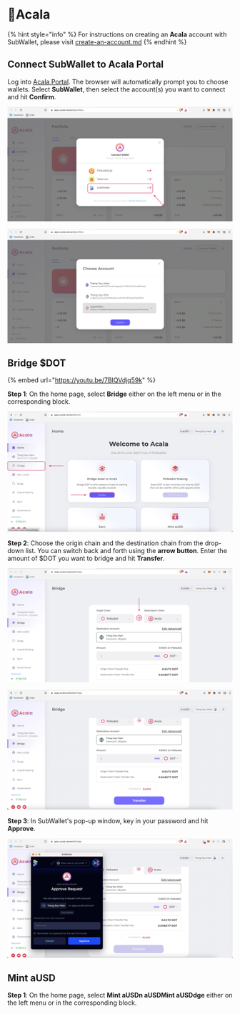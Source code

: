 # Acala

{% hint style="info" %}
For instructions on creating an **Acala** account with SubWallet, please visit [create-an-account.md](../user-guide/create-an-account.md "mention")
{% endhint %}

## Connect SubWallet to Acala Portal

Log into [Acala Portal](https://apps.acala.network). The browser will automatically prompt you to choose wallets. Select **SubWallet**, then select the account(s) you want to connect and hit **Confirm**.

![](<../.gitbook/assets/Screen Shot 2022-05-09 at 14.02.32.png>)

![](<../.gitbook/assets/Screen Shot 2022-05-09 at 14.03.37.png>)

## Bridge $DOT

{% embed url="https://youtu.be/7BlQVdjq59k" %}

**Step 1**: On the home page, select **Bridge** either on the left menu or in the corresponding block.&#x20;

![](<../.gitbook/assets/Screen Shot 2022-05-09 at 14.17.32.png>)

**Step 2**: Choose the origin chain and the destination chain from the drop-down list. You can switch back and forth using the **arrow button**. Enter the amount of $DOT you want to bridge and hit **Transfer**.

![](<../.gitbook/assets/Screen Shot 2022-05-09 at 14.25.29.png>)

![](<../.gitbook/assets/Screen Shot 2022-05-09 at 14.27.20.png>)

**Step 3**: In SubWallet's pop-up window, key in your password and hit **Approve**.

![](<../.gitbook/assets/Screen Shot 2022-05-09 at 14.28.32.png>)

## Mint aUSD

**Step 1**: On the home page, select **Mint aUSDn aUSDMint aUSDdge** either on the left menu or in the corresponding block.
